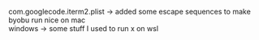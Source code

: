 com.googlecode.iterm2.plist -> added some escape sequences to make byobu run nice on mac  
windows -> some stuff I used to run x on wsl
